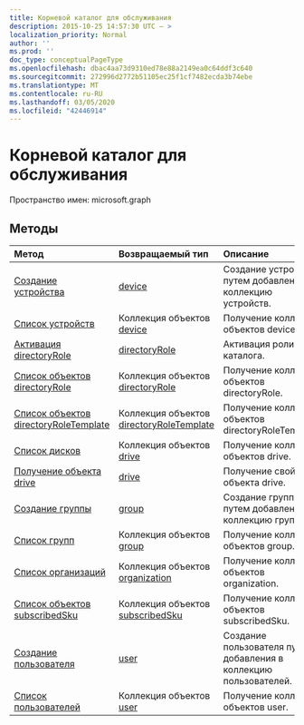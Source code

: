 ```yaml
---
title: Корневой каталог для обслуживания
description: 2015-10-25 14:57:30 UTC — >
localization_priority: Normal
author: ''
ms.prod: ''
doc_type: conceptualPageType
ms.openlocfilehash: dbac4aa73d9310ed78e88a2149ea0c64ddf3c640
ms.sourcegitcommit: 272996d2772b51105ec25f1cf7482ecda3b74ebe
ms.translationtype: MT
ms.contentlocale: ru-RU
ms.lasthandoff: 03/05/2020
ms.locfileid: "42446914"
---
```

# <a name="service-root"></a>Корневой каталог для обслуживания

Пространство имен: microsoft.graph


## <a name="methods"></a>Методы



| Метод           | Возвращаемый тип    |Описание|
|:---------------|:--------|:----------|
|[Создание устройства](../api/device-post-devices.md) |[device](device.md)| Создание устройства путем добавления в коллекцию устройств.|
|[Список устройств](../api/device-list.md) | Коллекция объектов [device](device.md) |Получение коллекции объектов device. |
|[Активация directoryRole](../api/directoryrole-post-directoryroles.md) | [directoryRole](directoryrole.md) |Активация роли каталога. |
|[Список объектов directoryRole](../api/directoryrole-list.md) | Коллекция объектов [directoryRole](directoryrole.md) |Получение коллекции объектов directoryRole. |
|[Список объектов directoryRoleTemplate](../api/directoryroletemplate-list.md) | Коллекция объектов [directoryRoleTemplate](directoryroletemplate.md) |Получение коллекции объектов directoryRoleTemplate. |
|[Список дисков](../api/drive-list.md) | Коллекция объектов [drive](drive.md) |Получение коллекции объектов drive. |
|[Получение объекта drive](../api/drive-get.md) | [drive](drive.md)  |Получение свойств объекта drive. |
|[Создание группы](../api/group-post-groups.md) |[group](group.md)| Создание группы путем добавления в коллекцию групп.|
|[Список групп](../api/group-list.md) | Коллекция объектов [group](group.md) |Получение коллекции объектов group. |
|[Список организаций](../api/organization-get.md) | Коллекция объектов [organization](organization.md) |Получение коллекции объектов organization. |
|[Список объектов subscribedSku](../api/subscribedsku-list.md) | Коллекция объектов [subscribedSku](subscribedsku.md) |Получение коллекции объектов subscribedSku. |
|[Создание пользователя](../api/user-post-users.md) |[user](user.md)| Создание пользователя путем добавления в коллекцию пользователей.|
|[Список пользователей](../api/user-list.md) | Коллекция объектов [user](user.md) |Получение коллекции объектов user. |

<!-- uuid: 8fcb5dbc-d5aa-4681-8e31-b001d5168d79
2015-10-25 14:57:30 UTC -->
<!-- {
  "type": "#page.annotation",
  "description": "Service root",
  "keywords": "",
  "section": "documentation",
  "tocPath": ""
}-->
